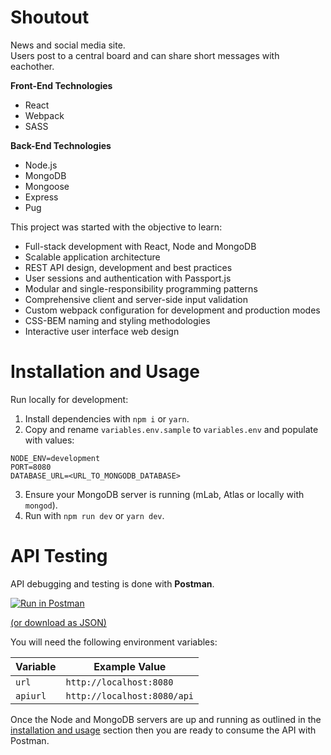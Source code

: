 # Shoutout

News and social media site.  
Users post to a central board and can share short messages with eachother.

**Front-End Technologies**
* React
* Webpack
* SASS

**Back-End Technologies**
* Node.js
* MongoDB
* Mongoose
* Express
* Pug

This project was started with the objective to learn:

* Full-stack development with React, Node and MongoDB
* Scalable application architecture
* REST API design, development and best practices
* User sessions and authentication with Passport.js
* Modular and single-responsibility programming patterns
* Comprehensive client and server-side input validation
* Custom webpack configuration for development and production modes
* CSS-BEM naming and styling methodologies
* Interactive user interface web design

# Installation and Usage

Run locally for development:

1. Install dependencies with `npm i` or `yarn`.
2. Copy and rename `variables.env.sample` to `variables.env` and populate with values:
```
NODE_ENV=development
PORT=8080
DATABASE_URL=<URL_TO_MONGODB_DATABASE>
```
3. Ensure your MongoDB server is running (mLab, Atlas or locally with `mongod`).
4. Run with `npm run dev` or `yarn dev`.

# API Testing

API debugging and testing is done with **Postman**.

[![Run in Postman](https://run.pstmn.io/button.svg)](https://app.getpostman.com/run-collection/cdd565f02c4d6cb41066)

[(or download as JSON)](https://www.getpostman.com/collections/cdd565f02c4d6cb41066)

You will need the following environment variables:

|Variable|Example Value|
|--|--|
|`url`|`http://localhost:8080`|
|`apiurl`|`http://localhost:8080/api`|

Once the Node and MongoDB servers are up and running as outlined in the [installation and usage](#installation-and-usage) section then you are ready to consume the API with Postman.
